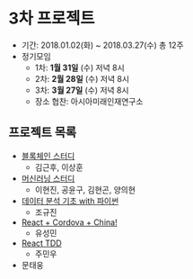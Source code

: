 # 3차 프로젝트

- 기간: 2018.01.02(화) ~ 2018.03.27(수) 총 12주
- 정기모임
  - 1차: **1월 31일** (수) 저녁 8시
  - 2차: **2월 28일** (수) 저녁 8시
  - 3차: **3월 27일** (수) 저녁 8시
  - 장소 협찬: 아시아미래인재연구소

## 프로젝트 목록

- [블록체인 스터디](/project003/Blockchain.md)
  - 김근후, 이상훈
- [머신러닝 스터디](/project003/MachineLearning.md)
  - 이현진, 공윤구, 김현곤, 양의현
- [데이터 분석 기초 with 파이썬](/project003/DataScience.md)
  - 조규진
- [React + Cordova + China!](/project003/React+Cordova.md)
  - 유성민
- [React TDD](/project003/ReactTDD.md)
  - 주민우
- 문태웅
